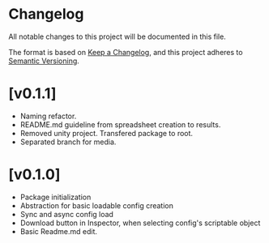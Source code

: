 # Changelog

All notable changes to this project will be documented in this file.

The format is based on [Keep a Changelog](https://keepachangelog.com/en/1.1.0/),
and this project adheres to [Semantic Versioning](https://semver.org/spec/v2.0.0.html).

# [v0.1.1]
- Naming refactor.
- README.md guideline from spreadsheet creation to results.
- Removed unity project. Transfered package to root.
- Separated branch for media.

# [v0.1.0] 
- Package initialization
- Abstraction for basic loadable config creation
- Sync and async config load
- Download button in Inspector, when selecting config's scriptable object
- Basic Readme.md edit. 
